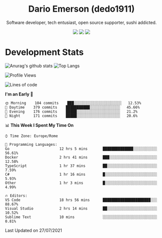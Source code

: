 <div align="center">
  
# Dario Emerson (dedo1911)
Software developer, tech entusiast, open source supporter, sushi addicted.

[![](https://img.shields.io/badge/-Linkedin-informational?style=for-the-badge&logo=linkedin&logoColor=white&color=2867B2)](http://linkedin.com/in/dedo1911)
[![](https://img.shields.io/badge/-Telegram-informational?style=for-the-badge&logo=telegram&logoColor=white&color=0088cc)](https://t.me/dedo1911)
[![](https://img.shields.io/badge/-Facebook-informational?style=for-the-badge&logo=facebook&logoColor=white&color=3b5998)](https://fb.com/dedo1911)

</div>

# Development Stats

![Anurag's github stats](https://github-readme-stats.vercel.app/api?username=dedo1911&count_private=true&show_icons=true&theme=chartreuse-dark)
![Top Langs](https://github-readme-stats.vercel.app/api/top-langs/?username=dedo1911&theme=chartreuse-dark&layout=compact)

<!--START_SECTION:waka-->
![Profile Views](http://img.shields.io/badge/Profile%20Views-2-blue)

![Lines of code](https://img.shields.io/badge/From%20Hello%20World%20I%27ve%20Written-65323%20lines%20of%20code-blue)

**I'm an Early 🐤** 

```text
🌞 Morning    104 commits    ███░░░░░░░░░░░░░░░░░░░░░░   12.53% 
🌆 Daytime    379 commits    ███████████░░░░░░░░░░░░░░   45.66% 
🌃 Evening    176 commits    █████░░░░░░░░░░░░░░░░░░░░   21.2% 
🌙 Night      171 commits    █████░░░░░░░░░░░░░░░░░░░░   20.6%

```


📊 **This Week I Spent My Time On** 

```text
⌚︎ Time Zone: Europe/Rome

💬 Programming Languages: 
Go                       12 hrs 5 mins       ██████████████░░░░░░░░░░░   56.61% 
Docker                   2 hrs 41 mins       ███░░░░░░░░░░░░░░░░░░░░░░   12.58% 
TypeScript               1 hr 37 mins        ██░░░░░░░░░░░░░░░░░░░░░░░   7.59% 
C#                       1 hr 16 mins        █░░░░░░░░░░░░░░░░░░░░░░░░   5.93% 
Other                    1 hr 3 mins         █░░░░░░░░░░░░░░░░░░░░░░░░   4.99%

🔥 Editors: 
VS Code                  18 hrs 56 mins      ██████████████████████░░░   88.67% 
Visual Studio            2 hrs 14 mins       ██░░░░░░░░░░░░░░░░░░░░░░░   10.52% 
Sublime Text             10 mins             ░░░░░░░░░░░░░░░░░░░░░░░░░   0.81%

```


 Last Updated on 27/07/2021
<!--END_SECTION:waka-->

<!--
**dedo1911/dedo1911** is a ✨ _special_ ✨ repository because its `README.md` (this file) appears on your GitHub profile.

Here are some ideas to get you started:

- 🔭 I’m currently working on ...
- 🌱 I’m currently learning ...
- 👯 I’m looking to collaborate on ...
- 🤔 I’m looking for help with ...
- 💬 Ask me about ...
- 📫 How to reach me: ...
- 😄 Pronouns: ...
- ⚡ Fun fact: ...
-->
